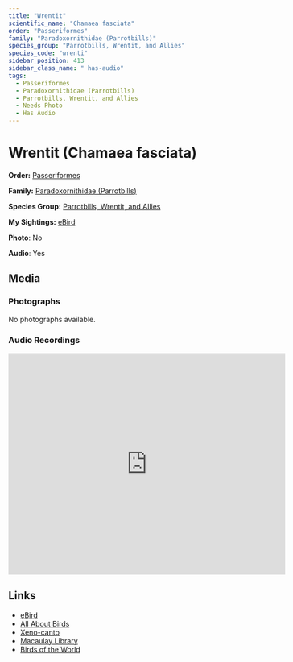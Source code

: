 ```yaml
---
title: "Wrentit"
scientific_name: "Chamaea fasciata"
order: "Passeriformes"
family: "Paradoxornithidae (Parrotbills)"
species_group: "Parrotbills, Wrentit, and Allies"
species_code: "wrenti"
sidebar_position: 413
sidebar_class_name: " has-audio"
tags: 
  - Passeriformes
  - Paradoxornithidae (Parrotbills)
  - Parrotbills, Wrentit, and Allies
  - Needs Photo
  - Has Audio
---
```


# Wrentit (Chamaea fasciata)

**Order:** [Passeriformes](/tags/passeriformes)

**Family:** [Paradoxornithidae (Parrotbills)](/tags/paradoxornithidae-parrotbills)

**Species Group:** [Parrotbills, Wrentit, and Allies](/tags/parrotbills-wrentit-and-allies)

**My Sightings:** [eBird](https://ebird.org/lifelist?r=world&time=life&spp=wrenti)

**Photo**: No 

**Audio**: Yes

## Media
### Photographs
No photographs available.

### Audio Recordings
<iframe src="https://macaulaylibrary.org/asset/626995507/embed" width="550" height="440" frameborder="0" allowfullscreen></iframe>

## Links
* [eBird](https://ebird.org/species/wrenti) 
* [All About Birds](https://www.allaboutbirds.org/guide/wrenti) 
* [Xeno-canto](https://www.xeno-canto.org/species/chamaea-fasciata) 
* [Macaulay Library](https://search.macaulaylibrary.org/catalog?taxonCode=wrenti&sort=rating_rank_desc)
* [Birds of the World](https://birdsoftheworld.org/bow/species/wrenti)
